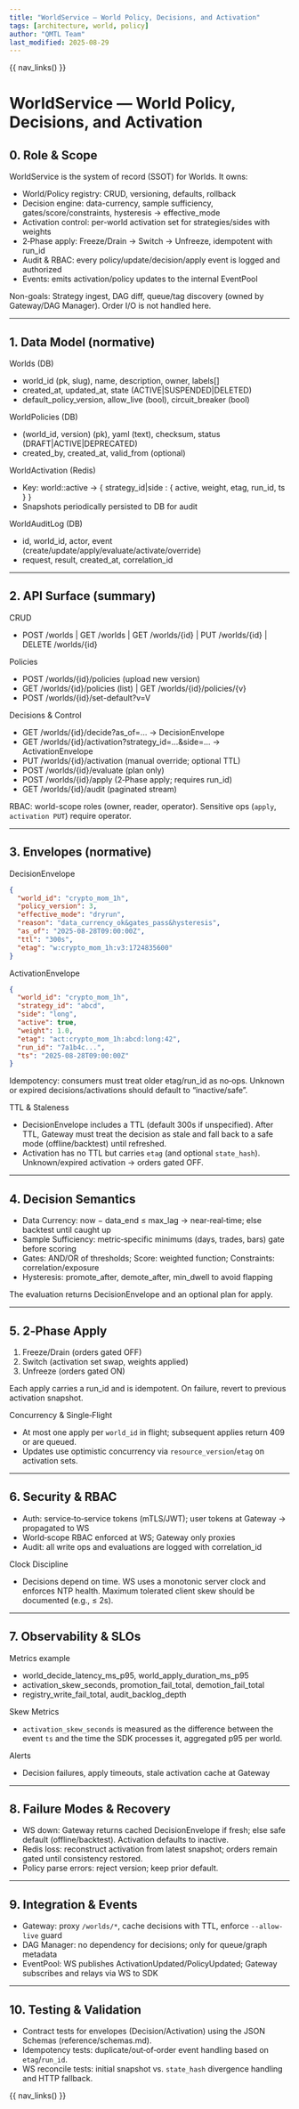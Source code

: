```yaml
---
title: "WorldService — World Policy, Decisions, and Activation"
tags: [architecture, world, policy]
author: "QMTL Team"
last_modified: 2025-08-29
---
```


{{ nav_links() }}

# WorldService — World Policy, Decisions, and Activation

## 0. Role & Scope

WorldService is the system of record (SSOT) for Worlds. It owns:
- World/Policy registry: CRUD, versioning, defaults, rollback
- Decision engine: data-currency, sample sufficiency, gates/score/constraints, hysteresis → effective_mode
- Activation control: per-world activation set for strategies/sides with weights
- 2‑Phase apply: Freeze/Drain → Switch → Unfreeze, idempotent with run_id
- Audit & RBAC: every policy/update/decision/apply event is logged and authorized
- Events: emits activation/policy updates to the internal EventPool

Non-goals: Strategy ingest, DAG diff, queue/tag discovery (owned by Gateway/DAG Manager). Order I/O is not handled here.

---

## 1. Data Model (normative)

Worlds (DB)
- world_id (pk, slug), name, description, owner, labels[]
- created_at, updated_at, state (ACTIVE|SUSPENDED|DELETED)
- default_policy_version, allow_live (bool), circuit_breaker (bool)

WorldPolicies (DB)
- (world_id, version) (pk), yaml (text), checksum, status (DRAFT|ACTIVE|DEPRECATED)
- created_by, created_at, valid_from (optional)

WorldActivation (Redis)
- Key: world:<id>:active → { strategy_id|side : { active, weight, etag, run_id, ts } }
- Snapshots periodically persisted to DB for audit

WorldAuditLog (DB)
- id, world_id, actor, event (create/update/apply/evaluate/activate/override)
- request, result, created_at, correlation_id

---

## 2. API Surface (summary)

CRUD
- POST /worlds | GET /worlds | GET /worlds/{id} | PUT /worlds/{id} | DELETE /worlds/{id}

Policies
- POST /worlds/{id}/policies  (upload new version)
- GET /worlds/{id}/policies   (list) | GET /worlds/{id}/policies/{v}
- POST /worlds/{id}/set-default?v=V

Decisions & Control
- GET /worlds/{id}/decide?as_of=... → DecisionEnvelope
- GET /worlds/{id}/activation?strategy_id=...&side=... → ActivationEnvelope
- PUT /worlds/{id}/activation          (manual override; optional TTL)
- POST /worlds/{id}/evaluate           (plan only)
- POST /worlds/{id}/apply              (2‑Phase apply; requires run_id)
- GET /worlds/{id}/audit               (paginated stream)

RBAC: world-scope roles (owner, reader, operator). Sensitive ops (`apply`, `activation PUT`) require operator.

---

## 3. Envelopes (normative)

DecisionEnvelope
```json
{
  "world_id": "crypto_mom_1h",
  "policy_version": 3,
  "effective_mode": "dryrun",  
  "reason": "data_currency_ok&gates_pass&hysteresis",
  "as_of": "2025-08-28T09:00:00Z",
  "ttl": "300s",
  "etag": "w:crypto_mom_1h:v3:1724835600"
}
```

ActivationEnvelope
```json
{
  "world_id": "crypto_mom_1h",
  "strategy_id": "abcd",
  "side": "long",
  "active": true,
  "weight": 1.0,
  "etag": "act:crypto_mom_1h:abcd:long:42",
  "run_id": "7a1b4c...",
  "ts": "2025-08-28T09:00:00Z"
}
```

Idempotency: consumers must treat older etag/run_id as no‑ops. Unknown or expired decisions/activations should default to “inactive/safe”.

TTL & Staleness
- DecisionEnvelope includes a TTL (default 300s if unspecified). After TTL, Gateway must treat the decision as stale and fall back to a safe mode (offline/backtest) until refreshed.
- Activation has no TTL but carries `etag` (and optional `state_hash`). Unknown/expired activation → orders gated OFF.

---

## 4. Decision Semantics

- Data Currency: now − data_end ≤ max_lag → near‑real‑time; else backtest until caught up
- Sample Sufficiency: metric‑specific minimums (days, trades, bars) gate before scoring
- Gates: AND/OR of thresholds; Score: weighted function; Constraints: correlation/exposure
- Hysteresis: promote_after, demote_after, min_dwell to avoid flapping

The evaluation returns DecisionEnvelope and an optional plan for apply.

---

## 5. 2‑Phase Apply

1) Freeze/Drain (orders gated OFF)
2) Switch (activation set swap, weights applied)
3) Unfreeze (orders gated ON)

Each apply carries a run_id and is idempotent. On failure, revert to previous activation snapshot.

Concurrency & Single‑Flight
- At most one apply per `world_id` in flight; subsequent applies return 409 or are queued.
- Updates use optimistic concurrency via `resource_version`/`etag` on activation sets.

---

## 6. Security & RBAC

- Auth: service‑to‑service tokens (mTLS/JWT); user tokens at Gateway → propagated to WS
- World‑scope RBAC enforced at WS; Gateway only proxies
- Audit: all write ops and evaluations are logged with correlation_id

Clock Discipline
- Decisions depend on time. WS uses a monotonic server clock and enforces NTP health. Maximum tolerated client skew should be documented (e.g., ≤ 2s).

---

## 7. Observability & SLOs

Metrics example
- world_decide_latency_ms_p95, world_apply_duration_ms_p95
- activation_skew_seconds, promotion_fail_total, demotion_fail_total
- registry_write_fail_total, audit_backlog_depth

Skew Metrics
- `activation_skew_seconds` is measured as the difference between the event `ts` and the time the SDK processes it, aggregated p95 per world.

Alerts
- Decision failures, apply timeouts, stale activation cache at Gateway

---

## 8. Failure Modes & Recovery

- WS down: Gateway returns cached DecisionEnvelope if fresh; else safe default (offline/backtest). Activation defaults to inactive.
- Redis loss: reconstruct activation from latest snapshot; orders remain gated until consistency restored.
- Policy parse errors: reject version; keep prior default.

---

## 9. Integration & Events

- Gateway: proxy `/worlds/*`, cache decisions with TTL, enforce `--allow-live` guard
- DAG Manager: no dependency for decisions; only for queue/graph metadata
- EventPool: WS publishes ActivationUpdated/PolicyUpdated; Gateway subscribes and relays via WS to SDK

---

## 10. Testing & Validation

- Contract tests for envelopes (Decision/Activation) using the JSON Schemas (reference/schemas.md).
- Idempotency tests: duplicate/out‑of‑order event handling based on `etag`/`run_id`.
- WS reconcile tests: initial snapshot vs. `state_hash` divergence handling and HTTP fallback.

{{ nav_links() }}

